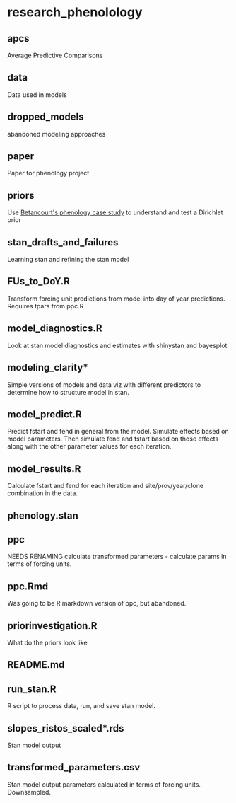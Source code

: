 # research_phenolology
 
## apcs
Average Predictive Comparisons
## data

Data used in models

## dropped_models

abandoned modeling approaches

## paper

Paper for phenology project

## priors

Use [Betancourt's phenology case study](https://betanalpha.github.io/assets/case_studies/ordinal_regression.html) to understand and test a Dirichlet prior

## stan_drafts_and_failures
Learning stan and refining the stan model

## FUs_to_DoY.R

Transform forcing unit predictions from model into day of year predictions. Requires tpars from ppc.R

## model_diagnostics.R

Look at stan model diagnostics and estimates with shinystan and bayesplot

## modeling_clarity*

Simple versions of models and data viz with different predictors to determine how to structure model in stan.

## model_predict.R

Predict fstart and fend in general from the model. Simulate effects based on model parameters. Then simulate fend and fstart based on those effects along with the other parameter values for each iteration.

## model_results.R

Calculate fstart and fend for each iteration and site/prov/year/clone combination in the data.

## phenology.stan


## ppc
NEEDS RENAMING
calculate transformed parameters - calculate params in terms of forcing units.

## ppc.Rmd
Was going to be R markdown version of ppc, but abandoned.

## priorinvestigation.R
What do the priors look like

## README.md

## run_stan.R
R script to process data, run, and save stan model.

## slopes_ristos_scaled*.rds
Stan model output

## transformed_parameters.csv
Stan model output parameters calculated in terms of forcing units. Downsampled.


















